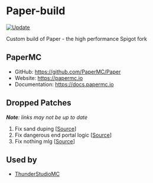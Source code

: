 # Paper-build

[![Update](https://github.com/mikelei8291/Paper-build/actions/workflows/update.yml/badge.svg)](https://github.com/mikelei8291/Paper-build/actions/workflows/update.yml)

Custom build of Paper - the high performance Spigot fork

## PaperMC

- GitHub: https://github.com/PaperMC/Paper
- Website: https://papermc.io
- Documentation: https://docs.papermc.io

## Dropped Patches

_**Note**: links may not be up to date_

1. Fix sand duping [[Source](https://github.com/PaperMC/Paper/blob/master/patches/server/0422-Fix-sand-duping.patch)]
2. Fix dangerous end portal logic [[Source](https://github.com/PaperMC/Paper/blob/master/patches/server/0649-Fix-dangerous-end-portal-logic.patch)]
3. Fix nothing mlg [[Source](https://github.com/PaperMC/Paper/blob/master/patches/server/0920-Fix-nothing-mlg.patch)]

## Used by

- [ThunderStudioMC](https://mc.thunder.studio)
